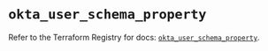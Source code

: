 # `okta_user_schema_property`

Refer to the Terraform Registry for docs: [`okta_user_schema_property`](https://registry.terraform.io/providers/okta/okta/4.7.0/docs/resources/user_schema_property).
